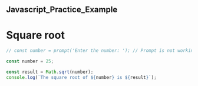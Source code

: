 ## Javascript_Practice_Example

# Square root
``` javascript
// const number = prompt('Enter the number: '); // Prompt is not working in VS Code

const number = 25;

const result = Math.sqrt(number);
console.log(`The square root of ${number} is ${result}`);
```
